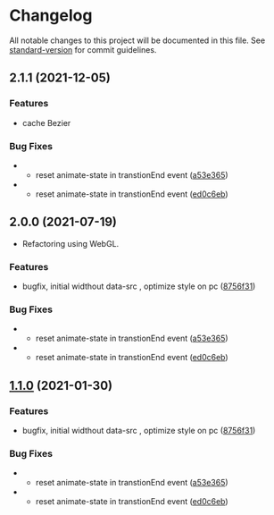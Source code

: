# Changelog

All notable changes to this project will be documented in this file. See [standard-version](https://github.com/conventional-changelog/standard-version) for commit guidelines.

## 2.1.1 (2021-12-05)

### Features

* cache Bezier

### Bug Fixes

* * reset animate-state in transtionEnd event ([a53e365](https://github.com/daxiazilong/image-preview/commit/a53e36507f27a4ae2d76c806d1a07e580355ec97))
* * reset animate-state in transtionEnd event ([ed0c6eb](https://github.com/daxiazilong/image-preview/commit/ed0c6eb843ed7657cb8b657020610d5006a3309d))

## 2.0.0 (2021-07-19)
* Refactoring using WebGL.

### Features

* bugfix, initial widthout data-src , optimize style on pc ([8756f31](https://github.com/daxiazilong/image-preview/commit/8756f316a9674ee6982bad160d0c1d0e20ed99f6))


### Bug Fixes

* * reset animate-state in transtionEnd event ([a53e365](https://github.com/daxiazilong/image-preview/commit/a53e36507f27a4ae2d76c806d1a07e580355ec97))
* * reset animate-state in transtionEnd event ([ed0c6eb](https://github.com/daxiazilong/image-preview/commit/ed0c6eb843ed7657cb8b657020610d5006a3309d))

## [1.1.0](https://github.com/daxiazilong/image-preview/compare/v1.0.3...v1.1.0) (2021-01-30)


### Features

* bugfix, initial widthout data-src , optimize style on pc ([8756f31](https://github.com/daxiazilong/image-preview/commit/8756f316a9674ee6982bad160d0c1d0e20ed99f6))


### Bug Fixes

* * reset animate-state in transtionEnd event ([a53e365](https://github.com/daxiazilong/image-preview/commit/a53e36507f27a4ae2d76c806d1a07e580355ec97))
* * reset animate-state in transtionEnd event ([ed0c6eb](https://github.com/daxiazilong/image-preview/commit/ed0c6eb843ed7657cb8b657020610d5006a3309d))
